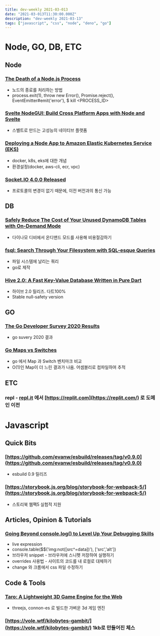 ```yaml
---
title: dev-weekly 2021-03-013
date: "2021-03-013T11:30:00.000Z"
description: "dev-weekly 2021-03-13"
tags: ["javascript", "css", "node", "deno", "go"]
---
```


# Node, GO, DB, ETC

## Node

### [The Death of a Node.js Process](https://thomashunter.name/posts/2021-03-08-the-death-of-a-nodejs-process)

- 노드의 종료를 처리하는 방법
- process.exit(1), throw new Error(), Promise.reject(), EventEmitter#emit('error'), $ kill <PROCESS_ID>

### [Svelte NodeGUI: Build Cross Platform Apps with Node and Svelte](https://svelte.nodegui.org/)

- 스벨트로 만드는 고성능의 네이티브 플랫폼

### [Deploying a Node App to Amazon Elastic Kubernetes Service (EKS)](https://techblog.geekyants.com/amazon-eks-deploying-a-nodejs-app-using-docker-and-k8s-on-aws)

- docker, k8s, eks에 대한 개념
- 환경설정(docker, aws-cli, ecr, vpc)

### [Socket.IO 4.0.0 Released](https://socket.io/blog/socket-io-4-release/)

- 프로토콜의 변경이 없기 때문에, 이전 버전과의 통신 가능

## DB

### [Safely Reduce The Cost of Your Unused DynamoDB Tables with On-Demand Mode](https://aws.amazon.com/ko/blogs/database/safely-reduce-the-cost-of-your-unused-amazon-dynamodb-tables-using-on-demand-mode/)

- 다이나모 디비에서 온디맨드 모드를 사용해 비용절감하기

### [fsql: Search Through Your Filesystem with SQL-esque Queries](https://github.com/kashav/fsql)

- 파일 시스템에 날리는 쿼리
- go로 제작

### [Hive 2.0: A Fast Key-Value Database Written in Pure Dart](https://github.com/hivedb/hive)

- 하이브 2.0 릴리즈. 다트100%
- Stable null-safety version

## GO

### [The Go Developer Survey 2020 Results](https://blog.golang.org/survey2020-results)

- go suvery 2020 결과

### [Go Maps vs Switches](https://adayinthelifeof.nl/2021/03/04/go-map-vs-switch.html)

- go 에서 Map 과 Switch 벤치마크 비교
- O(1)인 Map이 더 느린 결과가 나옴. 어셈블리로 컴파일하여 추적

## ETC

### repl - [repl.it](http://repl.it) 에서 [https://replit.com](https://replit.com/) 로 도메인 이전

# Javascript

## Quick Bits

### [https://github.com/evanw/esbuild/releases/tag/v0.9.0](https://github.com/evanw/esbuild/releases/tag/v0.9.0)

- esbuild 0.9 릴리즈

### [https://storybook.js.org/blog/storybook-for-webpack-5/](https://storybook.js.org/blog/storybook-for-webpack-5/)

- 스토리북 웹팩5 실험적 지원

## Articles, Opinion & Tutorials

### [Going Beyond console.log() to Level Up Your Debugging Skills](https://www.sitepoint.com/beyond-console-log-level-up-your-debugging-skills/)

- live expression
- console.table($$('img:not([src^=data])'), ['src','alt'])
- 브라우저 snippet - 브라우저에 스니펫 저장하여 실행하기
- overrides 사용법 - 사이트의 코드를 내 로컬로 대체하기
- change 와 크롬에서 css 파일 수정하기

## Code & Tools

### [Taro: A Lightweight 3D Game Engine for the Web](https://github.com/Cloud9c/taro)

- threejs, connon-es 로 빌드한 가벼운 3d 게임 엔진

### [https://vole.wtf/kilobytes-gambit/](https://vole.wtf/kilobytes-gambit/) 1kb로 만들어진 체스